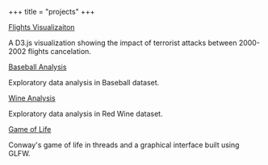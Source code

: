 +++
title = "projects"
+++

<a href="/flights">Flights Visualizaiton</a>
<p>A D3.js visualization showing the impact of terrorist attacks between 2000-2002 flights cancelation.</p>

<a href="/baseball-analysis">Baseball Analysis</a>
<p>Exploratory data analysis in Baseball dataset.</p>

<a href="/wine-analysis">Wine Analysis</a>
<p>Exploratory data analysis in Red Wine dataset.</p>

<a href="https://github.com/jadermcs/game-of-life">Game of Life</a>
<p>Conway's game of life in threads and a graphical interface built using GLFW.</p>
